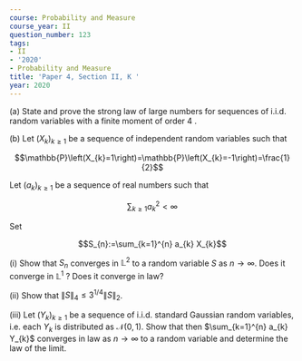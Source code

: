 ```yaml
---
course: Probability and Measure
course_year: II
question_number: 123
tags:
- II
- '2020'
- Probability and Measure
title: 'Paper 4, Section II, K '
year: 2020
---
```




(a) State and prove the strong law of large numbers for sequences of i.i.d. random variables with a finite moment of order 4 .

(b) Let $\left(X_{k}\right)_{k \geqslant 1}$ be a sequence of independent random variables such that

$$\mathbb{P}\left(X_{k}=1\right)=\mathbb{P}\left(X_{k}=-1\right)=\frac{1}{2}$$

Let $\left(a_{k}\right)_{k \geqslant 1}$ be a sequence of real numbers such that

$$\sum_{k \geqslant 1} a_{k}^{2}<\infty$$

Set

$$S_{n}:=\sum_{k=1}^{n} a_{k} X_{k}$$

(i) Show that $S_{n}$ converges in $\mathbb{L}^{2}$ to a random variable $S$ as $n \rightarrow \infty$. Does it converge in $\mathbb{L}^{1}$ ? Does it converge in law?

(ii) Show that $\|S\|_{4} \leqslant 3^{1 / 4}\|S\|_{2}$.

(iii) Let $\left(Y_{k}\right)_{k \geqslant 1}$ be a sequence of i.i.d. standard Gaussian random variables, i.e. each $Y_{k}$ is distributed as $\mathcal{N}(0,1)$. Show that then $\sum_{k=1}^{n} a_{k} Y_{k}$ converges in law as $n \rightarrow \infty$ to a random variable and determine the law of the limit.
